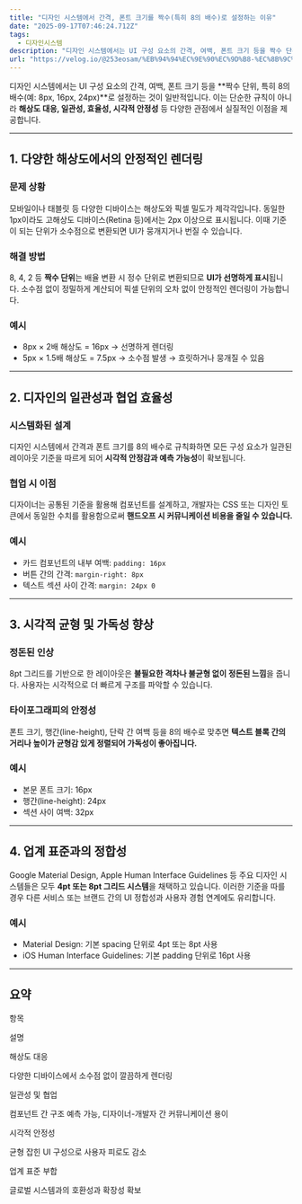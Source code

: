 ```yaml
---
title: "디자인 시스템에서 간격, 폰트 크기를 짝수(특히 8의 배수)로 설정하는 이유"
date: "2025-09-17T07:46:24.712Z"
tags:
  - 디자인시스템
description: "디자인 시스템에서는 UI 구성 요소의 간격, 여백, 폰트 크기 등을 짝수 단위, 특히 8의 배수(예: 8px, 16px, 24px)로 설정하는 것이 일반적입니다. 이는 단순한 규칙이 아니라 해상도 대응, 일관성, 효율성, 시각적 안정성 등 다양한 관점에서 실질적인 이점"
url: "https://velog.io/@253eosam/%EB%94%94%EC%9E%90%EC%9D%B8-%EC%8B%9C%EC%8A%A4%ED%85%9C%EC%97%90%EC%84%9C-%EA%B0%84%EA%B2%A9-%ED%8F%B0%ED%8A%B8-%ED%81%AC%EA%B8%B0%EB%A5%BC-%EC%A7%9D%EC%88%98%ED%8A%B9%ED%9E%88-8%EC%9D%98-%EB%B0%B0%EC%88%98%EB%A1%9C-%EC%84%A4%EC%A0%95%ED%95%98%EB%8A%94-%EC%9D%B4%EC%9C%A0"
---
```


디자인 시스템에서는 UI 구성 요소의 간격, 여백, 폰트 크기 등을 **짝수 단위, 특히 8의 배수(예: 8px, 16px, 24px)**로 설정하는 것이 일반적입니다. 이는 단순한 규칙이 아니라 **해상도 대응, 일관성, 효율성, 시각적 안정성** 등 다양한 관점에서 실질적인 이점을 제공합니다.

* * *

## 1\. 다양한 해상도에서의 안정적인 렌더링

### 문제 상황

모바일이나 태블릿 등 다양한 디바이스는 해상도와 픽셀 밀도가 제각각입니다. 동일한 1px이라도 고해상도 디바이스(Retina 등)에서는 2px 이상으로 표시됩니다. 이때 기준이 되는 단위가 소수점으로 변환되면 UI가 뭉개지거나 번질 수 있습니다.

### 해결 방법

8, 4, 2 등 **짝수 단위**는 배율 변환 시 정수 단위로 변환되므로 **UI가 선명하게 표시**됩니다. 소수점 없이 정밀하게 계산되어 픽셀 단위의 오차 없이 안정적인 렌더링이 가능합니다.

### 예시

*   8px × 2배 해상도 = 16px → 선명하게 렌더링
*   5px × 1.5배 해상도 = 7.5px → 소수점 발생 → 흐릿하거나 뭉개질 수 있음

* * *

## 2\. 디자인의 일관성과 협업 효율성

### 시스템화된 설계

디자인 시스템에서 간격과 폰트 크기를 8의 배수로 규칙화하면 모든 구성 요소가 일관된 레이아웃 기준을 따르게 되어 **시각적 안정감과 예측 가능성**이 확보됩니다.

### 협업 시 이점

디자이너는 공통된 기준을 활용해 컴포넌트를 설계하고, 개발자는 CSS 또는 디자인 토큰에서 동일한 수치를 활용함으로써 **핸드오프 시 커뮤니케이션 비용을 줄일 수 있습니다.**

### 예시

*   카드 컴포넌트의 내부 여백: `padding: 16px`
*   버튼 간의 간격: `margin-right: 8px`
*   텍스트 섹션 사이 간격: `margin: 24px 0`

* * *

## 3\. 시각적 균형 및 가독성 향상

### 정돈된 인상

8pt 그리드를 기반으로 한 레이아웃은 **불필요한 격차나 불균형 없이 정돈된 느낌**을 줍니다. 사용자는 시각적으로 더 빠르게 구조를 파악할 수 있습니다.

### 타이포그래피의 안정성

폰트 크기, 행간(line-height), 단락 간 여백 등을 8의 배수로 맞추면 **텍스트 블록 간의 거리나 높이가 균형감 있게 정렬되어 가독성이 좋아집니다.**

### 예시

*   본문 폰트 크기: 16px
*   행간(line-height): 24px
*   섹션 사이 여백: 32px

* * *

## 4\. 업계 표준과의 정합성

Google Material Design, Apple Human Interface Guidelines 등 주요 디자인 시스템들은 모두 **4pt 또는 8pt 그리드 시스템**을 채택하고 있습니다. 이러한 기준을 따를 경우 다른 서비스 또는 브랜드 간의 UI 정합성과 사용자 경험 연계에도 유리합니다.

### 예시

*   Material Design: 기본 spacing 단위로 4pt 또는 8pt 사용
*   iOS Human Interface Guidelines: 기본 padding 단위로 16pt 사용

* * *

## 요약

항목

설명

해상도 대응

다양한 디바이스에서 소수점 없이 깔끔하게 렌더링

일관성 및 협업

컴포넌트 간 구조 예측 가능, 디자이너-개발자 간 커뮤니케이션 용이

시각적 안정성

균형 잡힌 UI 구성으로 사용자 피로도 감소

업계 표준 부합

글로벌 시스템과의 호환성과 확장성 확보